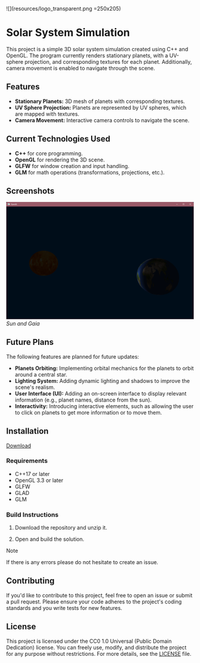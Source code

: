 ![](resources/logo_transparent.png =250x205)

# Solar System Simulation

This project is a simple 3D solar system simulation created using C++ and OpenGL. The program currently renders stationary planets, with a UV-sphere projection, and corresponding textures for each planet. Additionally, camera movement is enabled to navigate through the scene.

## Features

- **Stationary Planets:** 3D mesh of planets with corresponding textures.
- **UV Sphere Projection:** Planets are represented by UV spheres, which are mapped with textures.
- **Camera Movement:** Interactive camera controls to navigate the scene.

## Current Technologies Used

- **C++** for core programming.
- **OpenGL** for rendering the 3D scene.
- **GLFW** for window creation and input handling.
- **GLM** for math operations (transformations, projections, etc.).

## Screenshots

![Planets Scene](resources/main.png)  
*Sun and Gaia*

## Future Plans

The following features are planned for future updates:

- **Planets Orbiting:** Implementing orbital mechanics for the planets to orbit around a central star.
- **Lighting System:** Adding dynamic lighting and shadows to improve the scene's realism.
- **User Interface (UI):** Adding an on-screen interface to display relevant information (e.g., planet names, distance from the sun).
- **Interactivity:** Introducing interactive elements, such as allowing the user to click on planets to get more information or to move them.

## Installation
[Download](releases)

### Requirements

- C++17 or later
- OpenGL 3.3 or later
- GLFW
- GLAD
- GLM

### Build Instructions

1. Download the repository and unzip it.

2. Open and build the solution.

> [!NOTE]
> If there is any errors please do not hesitate to create an issue.

## Contributing
If you'd like to contribute to this project, feel free to open an issue or submit a pull request. Please ensure your code adheres to the project's coding standards and you write tests for new features.

## License
This project is licensed under the CC0 1.0 Universal (Public Domain Dedication) license. You can freely use, modify, and distribute the project for any purpose without restrictions. For more details, see the [LICENSE](LICENSE) file.
